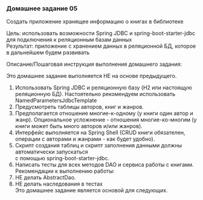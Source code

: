 <h3> Домашнее задание 05</h3>

<div class="text text_p-small text_default learning-markdown js-learning-markdown"><p>Создать приложение хранящее информацию о книгах в библиотеке</p>
</div>
<div class="text text_p-small text_default learning-markdown js-learning-markdown"><p>Цель: использовать возможности Spring JDBC и spring-boot-starter-jdbc для подключения к реляционным базам данных<br>Результат: приложение с хранением данных в реляционной БД, которое в дальнейшем будем развивать</p>
</div>
<div class="text text_p-small text_default text_bold">Описание/Пошаговая инструкция выполнения домашнего задания:</div>
<div class="text text_p-small text_default learning-markdown js-learning-markdown"><p>Это домашнее задание выполняется НЕ на основе предыдущего.</p>
<ol>
<li>Использовать Spring JDBC и реляционную базу (H2 или настоящую реляционную БД). Настоятельно рекомендуем использовать NamedParametersJdbcTemplate</li>
<li>Предусмотреть таблицы авторов, книг и жанров.</li>
<li>Предполагается отношение многие-к-одному (у книги один автор и жанр). Опциональное усложнение - отношения многие-ко-многим (у книги может быть много авторов и/или жанров).</li>
<li>Интерфейс выполняется на Spring Shell (CRUD книги обязателен, операции с авторами и жанрами - как будет удобно).</li>
<li>Скрипт создания таблиц и скрипт заполнения данными должны автоматически запускаться<br>с помощью spring-boot-starter-jdbc.</li>
<li>Написать тесты для всех методов DAO и сервиса работы с книгами.<br>Рекомендации к выполнению работы:</li>
<li>НЕ делать AbstractDao.</li>
<li>НЕ делать наследования в тестах<br>Это домашнее задание является основой для следующих.</li>
</ol>
</div>